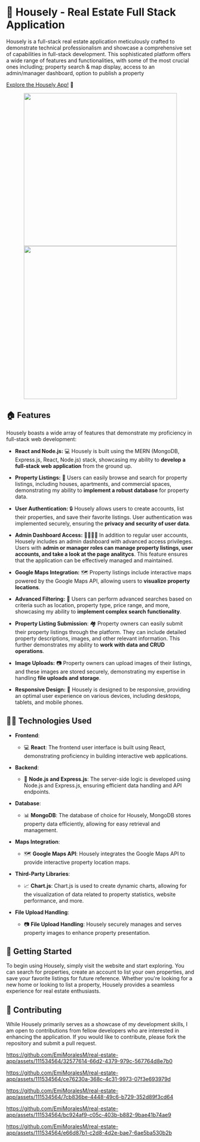 # 🏡 Housely - Real Estate Full Stack Application

Housely is a full-stack real estate application meticulously crafted to demonstrate technical professionalism and showcase a comprehensive set of capabilities in full-stack development. This sophisticated platform offers a wide range of features and functionalities, with some of the most crucial ones including; property search & map display, access to an admin/manager dashboard, option to publish a property

[Explore the Housely App!](https://housely.app/) 🏡

<p align='center'> 
  <img width='410' src="https://github.com/EmiMoralesM/real-estate-app/assets/111534564/2d8a0f12-21b0-4aed-8cc0-14cde5edb318" alt="">
  <img width='410' src="https://github.com/EmiMoralesM/real-estate-app/assets/111534564/6d888462-537c-4e6c-99f6-2b42e758a55f" alt="">
</p>

## 🏠 Features
Housely boasts a wide array of features that demonstrate my proficiency in full-stack web development:

- **React and Node.js:** 💻 Housely is built using the MERN (MongoDB, Express.js, React, Node.js) stack, showcasing my ability to **develop a full-stack web application** from the ground up.

- **Property Listings:** 🏢 Users can easily browse and search for property listings, including houses, apartments, and commercial spaces, demonstrating my ability to **implement a robust database** for property data.

- **User Authentication:** 🔒 Housely allows users to create accounts, list their properties, and save their favorite listings. User authentication was implemented securely, ensuring the **privacy and security of user data**.

- **Admin Dashboard Access:**  👩‍💼👨‍💼  In addition to regular user accounts, Housely includes an admin dashboard with advanced access privileges. Users with **admin or manager roles can manage property listings, user accounts, and take a look at the page analitycs**. This feature ensures that the application can be effectively managed and maintained.

- **Google Maps Integration:** 🗺️ Property listings include interactive maps powered by the Google Maps API, allowing users to **visualize property locations**.

- **Advanced Filtering:** 🧐 Users can perform advanced searches based on criteria such as location, property type, price range, and more, showcasing my ability to **implement complex search functionality**.

- **Property Listing Submission**: 🏘️ Property owners can easily submit their property listings through the platform. They can include detailed property descriptions, images, and other relevant information. This further demonstrates my ability to **work with data and CRUD operations**.

- **Image Uploads:** 📷 Property owners can upload images of their listings, and these images are stored securely, demonstrating my expertise in handling **file uploads and storage**.

- **Responsive Design:** 📱 Housely is designed to be responsive, providing an optimal user experience on various devices, including desktops, tablets, and mobile phones.


## 🧑‍💻 Technologies Used

- **Frontend**:
  - 💻 **React**: The frontend user interface is built using React, demonstrating proficiency in building interactive web applications.

- **Backend**:
  - 🚀 **Node.js and Express.js**: The server-side logic is developed using Node.js and Express.js, ensuring efficient data handling and API endpoints.

- **Database**:
  - 📊 **MongoDB**: The database of choice for Housely, MongoDB stores property data efficiently, allowing for easy retrieval and management.

- **Maps Integration**:
  - 🗺️ **Google Maps API**: Housely integrates the Google Maps API to provide interactive property location maps.

- **Third-Party Libraries**:
  - 📈 **Chart.js**: Chart.js is used to create dynamic charts, allowing for the visualization of data related to property statistics, website performance, and more.

- **File Upload Handling**:
  - 📷 **File Upload Handling**: Housely securely manages and serves property images to enhance property presentation.

## 🏡 Getting Started
To begin using Housely, simply visit the website and start exploring. You can search for properties, create an account to list your own properties, and save your favorite listings for future reference. Whether you're looking for a new home or looking to list a property, Housely provides a seamless experience for real estate enthusiasts.

## 🤝 Contributing
While Housely primarily serves as a showcase of my development skills, I am open to contributions from fellow developers who are interested in enhancing the application. If you would like to contribute, please fork the repository and submit a pull request.



https://github.com/EmiMoralesM/real-estate-app/assets/111534564/32577614-66d2-4379-979c-567764d8e7b0



https://github.com/EmiMoralesM/real-estate-app/assets/111534564/ce76230a-368c-4c31-9973-07f3e693979d



https://github.com/EmiMoralesM/real-estate-app/assets/111534564/7cb836be-4448-49c6-b729-352d89f3cd64



https://github.com/EmiMoralesM/real-estate-app/assets/111534564/bc924af9-c05c-403b-b882-9bae41b74ae9



https://github.com/EmiMoralesM/real-estate-app/assets/111534564/e66d87b1-c2d8-4d2e-bae7-6ae5ba530b2b


